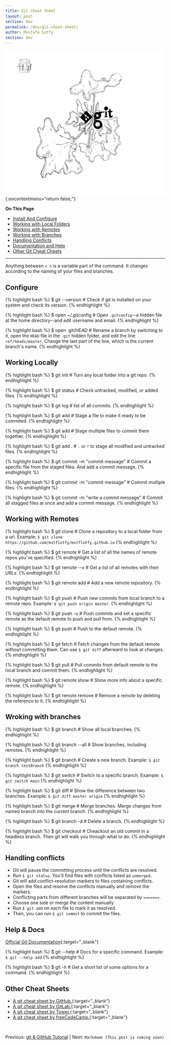 ```yaml
---
title: Git Cheat Sheet
layout: post
section: Dev
permalink: /dev/git-cheat-sheet/
author: Mostafa Lotfy
section: Dev
---
```


![A git doodle I made for this article.](/assets/i/gitCheatSheet.jpg "Git Doodle"){:oncontextmenu="return false;"}


**On This Page**

- [Install And Configure](#install)
- [Working with Local Folders](#local)
- [Working with Remotes](#remote)
- [Working with Branches](#branches)
- [Handling Conflicts](#conflicts)
- [Documentation and Help](#docs)
- [Other Git Cheat Cheets](#other)

---

Anything between `< >` is a variable part of the command. It changes according to the naming of your files and branches.

## <a name="install"></a> **Configure**


{% highlight bash %}
$ git --version         # Check if git is installed on your system and check its version.
{% endhighlight %}

{% highlight bash %}
$ open ~/.gitconfig     # Open `.gitconfig`--a hidden file at the home directory--and edit username and email.
{% endhighlight %}

{% highlight bash %}
$ open .git/HEAD        # Rename a branch by switching to it,  open the `HEAD` file in the `.git` hidden folder, and edit the line `ref/heads/master`. Change the last part of the line, which is the current branch's name.
{% endhighlight %}


## <a name="local"></a> **Working Locally**

{% highlight bash %}
$ git init              # Turn any local folder into a git repo.
{% endhighlight %}

{% highlight bash %}
$ git status            # Check untracked, modified, or added files.
{% endhighlight %}

{% highlight bash %}
$ git log               # list of all commits.
{% endhighlight %}

{% highlight bash %}
$ git add <file>        # Stage a file to make it ready to be commited.
{% endhighlight %}

{% highlight bash %}
$ git add <file1> <file2>       # Stage multiple files to commit them together.
{% endhighlight %}

{% highlight bash %}
$ git add .             # `.` or `*` to stage all modified and untracked files.
{% endhighlight %}

{% highlight bash %}
$ git commit -m "commit message" <file>             # Commit a specific file from the staged files. And add a commit message.
{% endhighlight %}

{% highlight bash %}
$ git commit -m "commit message" <file1> <file2>    # Commit mutliple files.
{% endhighlight %}

{% highlight bash %}
$ git commit -m "write a commit message"              # Commit all stagged files at once and add a commit message.
{% endhighlight %}



## <a name="remote"></a> **Working with Remotes**

{% highlight bash %}
$ git clone <url>       # Clone a repository to a local folder from a url. Example: `$ git clone https://github.com/mstflotfy/mstflotfy.github.io`
{% endhighlight %}

{% highlight bash %}
$ git remote            # Get a list of all the names of remote repos you've specified.
{% endhighlight %}

{% highlight bash %}
$ git remote --v         # Get a list of all remotes with their URLs.
{% endhighlight %}

{% highlight bash %}
$ git remote add <origin> <url>     # Add a new remote repository.
{% endhighlight %}

{% highlight bash %}
$ git push <origin> <branch>        # Push new commits from local branch to a remote repo. Example: `$ git push origin master`.
{% endhighlight %}

{% highlight bash %}
$ git push -u <origin> <branch>     # Push commits and set a specific remote as the default remote to push and pull from.
{% endhighlight %}

{% highlight bash %}
$ git push      # Push to the default remote.
{% endhighlight %}

{% highlight bash %}
$ git fetch     # Fetch changes from the default remote without committing them. Can use `$ git diff` afterward to look at changes.
{% endhighlight %}

{% highlight bash %}
$ git pull      # Pull commits from default remote to the local branch and commit them.
{% endhighlight %}

{% highlight bash %}
$ git remote show <origin>     # Show more info about a specific remote.
{% endhighlight %}

{% highlight bash %}
$ git remote remove <origin>    # Remove a remote by deleting the reference to it.
{% endhighlight %}


## <a name="branches"></a> **Wroking with branches**

{% highlight bash %}
$ git branch            # Show all local branches.
{% endhighlight %}

{% highlight bash %}
$ git branch --all       # Show branches, including remotes.
{% endhighlight %}

{% highlight bash %}
$ git branch <new-branch-name>  # Create a new branch. Example: `$ git branch testBranch`
{% endhighlight %}

{% highlight bash %}
$ git switch <branch-name>      # Switch to a specific branch. Example: `$ git switch main`
{% endhighlight %}

{% highlight bash %}
$ git diff <branch1> <branch2>       # Show the difference between two branches. Example: `$ git diff master origin`
{% endhighlight %}

{% highlight bash %}
$ git merge <branch>        # Merge branches. Merge changes from named branch into the current branch.
{% endhighlight %}

{% highlight bash %}
$ git branch -d <branch>       # Delete a branch.
{% endhighlight %}

{% highlight bash %}
$ git checkout <commitHash>        # Cheackout an old commit in a headless branch. Then git will walk you through what to do.
{% endhighlight %}

## <a name="conflicts"></a> **Handling conflicts**

- Git will pause the committing process until the conflicts are resolved.
- Run `$ git status`. You'll find files with conflicts listed as `unmerged`.
- Git will add conflict-resolution markers to files containing conflicts.
- Open the files and resolve the conflicts manually and remove the markers.
- Conflicting parts from different branches will be separated by `=======`.
- Choose one side or merge the content manually.
- Run `$ git add` on each file to mark it as resolved.
- Then, you can run `$ git commit` to commit the files.



## <a name="docs"></a> **Help & Docs**

[Official Git Documentation](https://git-scm.com/docs){:target="_blank"}


{% highlight bash %}
$ git --help <verb>     # Docs for a specific command. Example: `$ git --help add`
{% endhighlight %}

{% highlight bash %}
$ git <verb> -h         # Get a short list of some options for a command.
{% endhighlight %}


## <a name="other"></a> **Other Cheat Sheets**

- [A git cheat sheet by GitHub.](https://training.github.com/downloads/github-git-cheat-sheet/){:target="_blank"}
- [A git cheat sheet by GitLab.](https://about.gitlab.com/images/press/git-cheat-sheet.pdf){:target="_blank"}
- [A git cheat sheet by Tower.](https://www.git-tower.com/blog/git-cheat-sheet/){:target="_blank"}
- [A git cheat sheet by freeCodeCamp.](https://www.freecodecamp.org/news/git-cheat-sheet/){:target="_blank"}

<br>

Previous: [git & GitHub Tutorial](/git-github-tutorial-very-beginner/)  | Next: `Markdown (This post is coming soon)`

